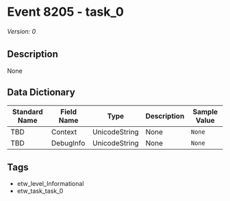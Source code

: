 # Event 8205 - task_0
###### Version: 0

## Description
None

## Data Dictionary
|Standard Name|Field Name|Type|Description|Sample Value|
|---|---|---|---|---|
|TBD|Context|UnicodeString|None|`None`|
|TBD|DebugInfo|UnicodeString|None|`None`|

## Tags
* etw_level_Informational
* etw_task_task_0